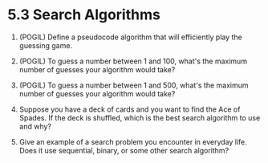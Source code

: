 # 5.3 Search Algorithms

1. (POGIL) Define a pseudocode algorithm that will efficiently play the guessing game.

2. (POGIL) To guess a number between 1 and 100, what's the maximum number of guesses your algorithm would take?

3. (POGIL) To guess a number between 1 and 500, what's the maximum number of guesses your algorithm would take?

4. Suppose you have a deck of cards and you want to find the Ace of Spades. If the deck is shuffled, which is the best search algorithm to use and why?

5. Give an example of a search problem you encounter in everyday life. Does it use sequential, binary, or some other search algorithm?
